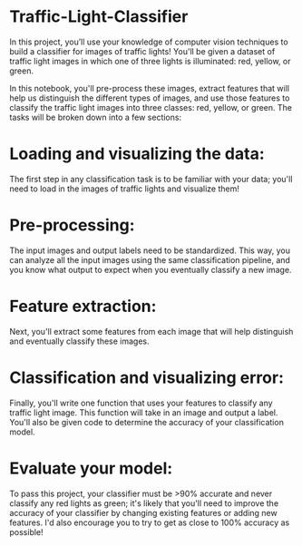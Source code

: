 # Traffic-Light-Classifier

In this project, you’ll use your knowledge of computer vision techniques to build a classifier for images of traffic lights! You'll be given a dataset of traffic light images in which one of three lights is illuminated: red, yellow, or green.

In this notebook, you'll pre-process these images, extract features that will help us distinguish the different types of images, and use those features to classify the traffic light images into three classes: red, yellow, or green. The tasks will be broken down into a few sections:

# Loading and visualizing the data:
The first step in any classification task is to be familiar with your data; you'll need to load in the images of traffic lights and visualize them!

# Pre-processing:
The input images and output labels need to be standardized. This way, you can analyze all the input images using the same classification pipeline, and you know what output to expect when you eventually classify a new image.

# Feature extraction:
Next, you'll extract some features from each image that will help distinguish and eventually classify these images.

# Classification and visualizing error:
Finally, you'll write one function that uses your features to classify any traffic light image. This function will take in an image and output a label. You'll also be given code to determine the accuracy of your classification model.

# Evaluate your model: 
To pass this project, your classifier must be >90% accurate and never classify any red lights as green; it's likely that you'll need to improve the accuracy of your classifier by changing existing features or adding new features. I'd also encourage you to try to get as close to 100% accuracy as possible!
